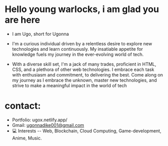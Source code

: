 # Hello young warlocks, i am glad you are here
* I am Ugo, short for Ugonna
* I'm a curious individual driven by a relentless desire to explore new technologies and learn continuously. My insatiable appetite for knowledge fuels my journey in the ever-evolving world of tech.

* With a diverse skill set, I'm a jack of many trades, proficient in HTML, CSS, and a plethora of other web technologies. 
I embrace each task with enthusiasm and commitment,  to delivering the best. 
Come along on my journey as I embrace the unknown, master new technologies, and strive to make a meaningful impact in the world of tech

# contact:
* Portfolio: ugox.netlify.app/
* Gmail: ugonnadike001@gmail.com
* :computer: Interests -- Web, Blockchain, Cloud Computing, Game-development, Anime, Music.

 
 
  
